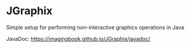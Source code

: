 # JGraphix
Simple setup for performing non-interactive graphics operations in Java

JavaDoc: https://imagingbook.github.io/JGraphix/javadoc/
